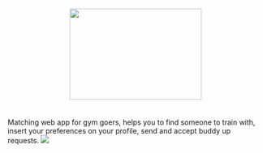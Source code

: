 <h1 align="center"><img src="https://res.cloudinary.com/detwvcqim/image/upload/v1681588856/GymBuddy_Logo_r0kbdw.png" height=180 width=260 /></h1><br />
Matching web app for gym goers, helps you to find someone to train with, insert your preferences on your profile, send and accept buddy up requests.
<img src="https://img.shields.io/github/stars/Luca-Divit/gym-buddy.svg" />
